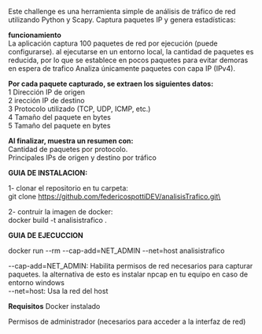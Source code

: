 Este challenge es una herramienta simple de análisis de tráfico de red utilizando Python y Scapy. Captura paquetes IP y genera estadísticas:


**funcionamiento**\
La aplicación captura 100 paquetes de red por ejecución (puede configurarse). 
al ejecutarse en un entorno local, la cantidad de paquetes es reducida, por lo que se establece en pocos paquetes para evitar demoras en espera de trafico
Analiza únicamente paquetes con capa IP (IPv4).



**Por cada paquete capturado, se extraen los siguientes datos:**\
1 Dirección IP de origen\
2 irección IP de destino\
3 Protocolo utilizado (TCP, UDP, ICMP, etc.)\
4 Tamaño del paquete en bytes\
5 Tamaño del paquete en bytes


**Al finalizar, muestra un resumen con:**\
Cantidad de paquetes por protocolo.\
Principales IPs de origen y destino por tráfico






**GUIA DE INSTALACION:**

1- clonar el repositorio en tu carpeta:\
git clone https://github.com/federicospottiDEV/analisisTrafico.git\

2- contruir la imagen de docker:\
docker build -t analisistrafico .


**GUIA DE EJECUCCION**

docker run --rm --cap-add=NET_ADMIN --net=host analisistrafico

--cap-add=NET_ADMIN: Habilita permisos de red necesarios para capturar paquetes. la alternativa de esto es instalar npcap en tu equipo en caso de entorno windows\
--net=host: Usa la red del host



 **Requisitos**
Docker instalado

Permisos de administrador (necesarios para acceder a la interfaz de red)


